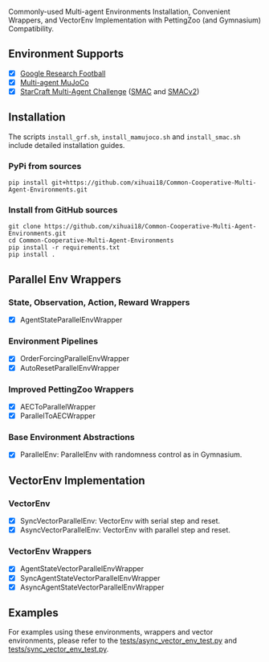 Commonly-used Multi-agent Environments Installation, Convenient Wrappers, and VectorEnv Implementation with PettingZoo (and Gymnasium) Compatibility.

## Environment Supports
- [x] [Google Research Football](https://github.com/xihuai18/GFootball-Gymnasium-Pettingzoo)
- [x] [Multi-agent MuJoCo](https://github.com/xihuai18/MaMuJoCo-PettingZoo)
- [x] [StarCraft Multi-Agent Challenge](https://github.com/xihuai18/SMAC-PettingZoo) ([SMAC](https://github.com/oxwhirl/smac) and [SMACv2](https://github.com/oxwhirl/smacv2))

## Installation

The scripts `install_grf.sh`, `install_mamujoco.sh` and `install_smac.sh` include detailed installation guides.

### PyPi from sources

```shell
pip install git+https://github.com/xihuai18/Common-Cooperative-Multi-Agent-Environments.git
```

### Install from GitHub sources
```shell
git clone https://github.com/xihuai18/Common-Cooperative-Multi-Agent-Environments.git
cd Common-Cooperative-Multi-Agent-Environments
pip install -r requirements.txt
pip install .
```

## Parallel Env Wrappers

### State, Observation, Action, Reward Wrappers
- [x] AgentStateParallelEnvWrapper 

### Environment Pipelines
- [x] OrderForcingParallelEnvWrapper
- [x] AutoResetParallelEnvWrapper

### Improved PettingZoo Wrappers
- [x] AECToParallelWrapper
- [x] ParallelToAECWrapper

### Base Environment Abstractions
- [x] ParallelEnv: ParallelEnv with randomness control as in Gymnasium.

## VectorEnv Implementation

### VectorEnv
- [x] SyncVectorParallelEnv: VectorEnv with serial step and reset.
- [x] AsyncVectorParallelEnv: VectorEnv with parallel step and reset.

### VectorEnv Wrappers
- [x] AgentStateVectorParallelEnvWrapper 
- [x] SyncAgentStateVectorParallelEnvWrapper
- [x] AsyncAgentStateVectorParallelEnvWrapper

## Examples

For examples using these environments, wrappers and vector environments, please refer to the [tests/async_vector_env_test.py](tests/async_vector_env_test.py) and [tests/sync_vector_env_test.py](tests/sync_vector_env_test.py).